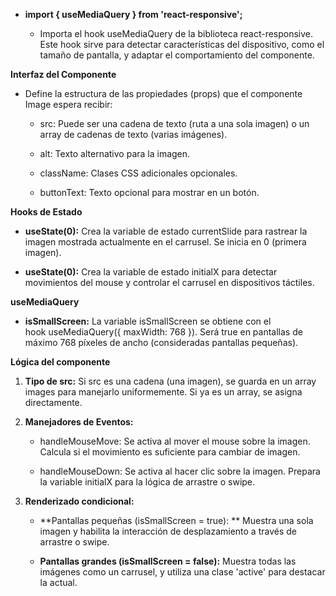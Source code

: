 *   **import { useMediaQuery } from 'react-responsive';**
    
    *   Importa el hook useMediaQuery de la biblioteca react-responsive. Este hook sirve para detectar características del dispositivo, como el tamaño de pantalla, y adaptar el comportamiento del componente.
        

**Interfaz del Componente**

*   Define la estructura de las propiedades (props) que el componente Image espera recibir:
    
    *   src: Puede ser una cadena de texto (ruta a una sola imagen) o un array de cadenas de texto (varias imágenes).
        
    *   alt: Texto alternativo para la imagen.
        
    *   className: Clases CSS adicionales opcionales.
        
    *   buttonText: Texto opcional para mostrar en un botón.
        

**Hooks de Estado**

*   **useState(0):** Crea la variable de estado currentSlide para rastrear la imagen mostrada actualmente en el carrusel. Se inicia en 0 (primera imagen).
    
*   **useState(0):** Crea la variable de estado initialX para detectar movimientos del mouse y controlar el carrusel en dispositivos táctiles.
    

**useMediaQuery**

*   **isSmallScreen:** La variable isSmallScreen se obtiene con el hook useMediaQuery({ maxWidth: 768 }). Será true en pantallas de máximo 768 píxeles de ancho (consideradas pantallas pequeñas).
    

**Lógica del componente**

1.  **Tipo de src:** Si src es una cadena (una imagen), se guarda en un array images para manejarlo uniformemente. Si ya es un array, se asigna directamente.
    
2.  **Manejadores de Eventos:**
    
    *   handleMouseMove: Se activa al mover el mouse sobre la imagen. Calcula si el movimiento es suficiente para cambiar de imagen.
        
    *   handleMouseDown: Se activa al hacer clic sobre la imagen. Prepara la variable initialX para la lógica de arrastre o swipe.
        
3.  **Renderizado condicional:**
    
    *   \*\*Pantallas pequeñas (isSmallScreen = true): \*\* Muestra una sola imagen y habilita la interacción de desplazamiento a través de arrastre o swipe.
        
    *   **Pantallas grandes (isSmallScreen = false):** Muestra todas las imágenes como un carrusel, y utiliza una clase 'active' para destacar la actual.